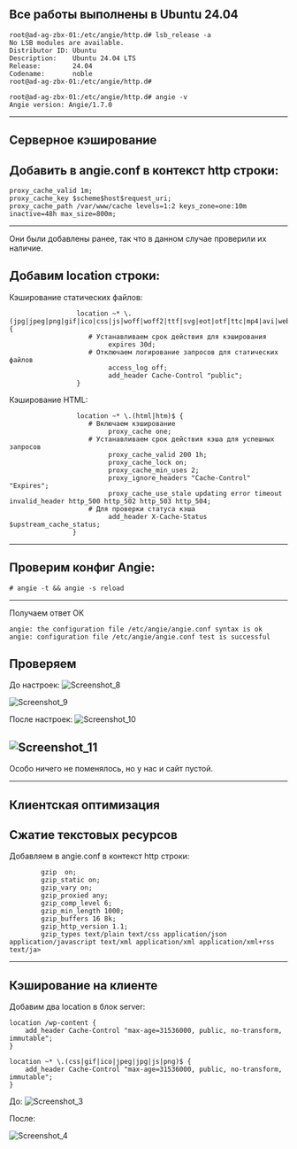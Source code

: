 Все работы выполнены в Ubuntu 24.04
--------------------------------------------------------------------------------------------------------
```
root@ad-ag-zbx-01:/etc/angie/http.d# lsb_release -a
No LSB modules are available.
Distributor ID: Ubuntu
Description:    Ubuntu 24.04 LTS
Release:        24.04
Codename:       noble
root@ad-ag-zbx-01:/etc/angie/http.d#
```
```
root@ad-ag-zbx-01:/etc/angie/http.d# angie -v
Angie version: Angie/1.7.0
```
--------------------------------------------------------------------------------------------------------

Серверное кэширование
--------------------------------------------------------------------------------------------------------
Добавить в angie.conf в контекст http строки:
-----------------------------------------------------
```
proxy_cache_valid 1m;
proxy_cache_key $scheme$host$request_uri;
proxy_cache_path /var/www/cache levels=1:2 keys_zone=one:10m inactive=48h max_size=800m;
```
-----------------------------------------------------
Они были добавлены ранее, так что в данном случае проверили их наличие. 

Добавим location строки:
-----------------------------------------------------
Кэширование статических файлов:
```
                 location ~* \.(jpg|jpeg|png|gif|ico|css|js|woff|woff2|ttf|svg|eot|otf|ttc|mp4|avi|webm|mkv)$ {
                    # Устанавливаем срок действия для кэширования
                         expires 30d;
                    # Отключаем логирование запросов для статических файлов
                         access_log off;
                         add_header Cache-Control "public";
                 }
```
Кэширование HTML:
```
                 location ~* \.(html|htm)$ {
                    # Включаем кэширование
                         proxy_cache one;
                    # Устанавливаем срок действия кэша для успешных запросов
                         proxy_cache_valid 200 1h;
                         proxy_cache_lock on;
                         proxy_cache_min_uses 2;
                         proxy_ignore_headers "Cache-Control" "Expires";
                         proxy_cache_use_stale updating error timeout invalid_header http_500 http_502 http_503 http_504;
                    # Для проверки статуса кэша
                         add_header X-Cache-Status $upstream_cache_status;
                }

```
-----------------------------------------------------

Проверим конфиг Angie:
-----------------------------------------------------
```
# angie -t && angie -s reload
```
-----------------------------------------------------

Получаем ответ ОК
```
angie: the configuration file /etc/angie/angie.conf syntax is ok
angie: configuration file /etc/angie/angie.conf test is successful
```

Проверяем
-----------------------------------------------------
До настроек:
![Screenshot_8](https://github.com/user-attachments/assets/6d4f2509-d915-483a-b73f-8d390ffa0d9a)

![Screenshot_9](https://github.com/user-attachments/assets/71354cc1-d2ef-4852-b504-3c4615f8de60)

После настроек:
![Screenshot_10](https://github.com/user-attachments/assets/e45ec022-d41f-40e3-956f-dcac20a55ed2)

![Screenshot_11](https://github.com/user-attachments/assets/2a90303a-b21a-41e0-9232-7daa9eaab089)
-----------------------------------------------------
Особо ничего не поменялось, но у нас и сайт пустой. 

--------------------------------------------------------------------------------------------------------
Клиентская оптимизация
--------------------------------------------------------------------------------------------------------
Сжатие текстовых ресурсов
-----------------------------------------------------
Добавляем в angie.conf в контекст http строки:
```
        gzip  on;
        gzip_static on;
        gzip_vary on;
        gzip_proxied any;
        gzip_comp_level 6;
        gzip_min_length 1000;
        gzip_buffers 16 8k;
        gzip_http_version 1.1;
        gzip_types text/plain text/css application/json application/javascript text/xml application/xml application/xml+rss text/ja>
```
-----------------------------------------------------
Кэширование на клиенте
-----------------------------------------------------
Добавим два location в блок server:

```
location /wp-content {
    add_header Cache-Control "max-age=31536000, public, no-transform, immutable";
}

location ~* \.(css|gif|ico|jpeg|jpg|js|png)$ {
    add_header Cache-Control "max-age=31536000, public, no-transform, immutable";
}
```

До:
![Screenshot_3](https://github.com/user-attachments/assets/0db9b830-8f2e-4c18-bf0e-ea02c77fa8e6)

После:

![Screenshot_4](https://github.com/user-attachments/assets/23d4853b-0a36-4ba8-bb19-444174cc1bef)
